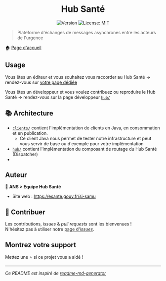 <h1 align="center">Hub Santé</h1>
<p align="center">
  <img alt="Version" src="https://img.shields.io/badge/version-0.7-blue.svg?cacheSeconds=2592000" />
  <a href="#" target="_blank">
    <img alt="License: MIT" src="https://img.shields.io/badge/License-MIT-yellow.svg" />
  </a>
</p>

> Plateforme d'échanges de messages asynchrones entre les acteurs de l'urgence

🏠 [Page d'accueil](https://github.com/ansforge/SAMU-Hub-Sante)

## Usage

Vous êtes un éditeur et vous souhaitez vous raccorder au Hub Santé -> rendez-vous sur [votre page dédiée](https://hub.esante.gouv.fr/pages/accompagnement.html)

Vous êtes un développeur et vous voulez contribuez ou reproduire le Hub Santé -> rendez-vous sur la page développeur [`hub/`](hub/README.md) 

## 📚 Architecture
- [`clients/`](clients) contient l'implémentation de clients en Java, en consommation et en publication.
    - Ce client Java nous permet de tester notre infrastructure et peut vous servir de base ou d'exemple pour votre implémentation
- [`hub/`](hub) contient l'implémentation du composant de routage du Hub Santé (Dispatcher)
- 
## Auteur

👤 **ANS > Equipe Hub Santé**

* Site web : https://esante.gouv.fr/si-samu

## 🤝 Contribuer

Les contributions, *issues* & *pull requests* sont les bienvenues !
<br />N'hésitez pas à utiliser notre [page d'*issues*](https://github.com/ansforge/SAMU-interface-LRM/issues).

## Montrez votre support

Mettez une ⭐️ si ce projet vous a aidé !

***
_Ce README est inspiré de [readme-md-generator](https://github.com/kefranabg/readme-md-generator)_
